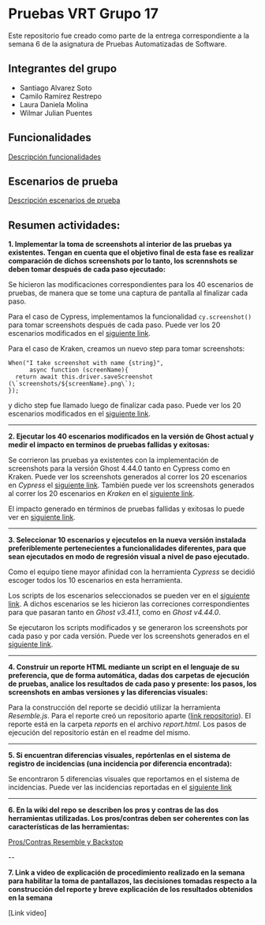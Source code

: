 # Pruebas VRT Grupo 17

Este repositorio fue creado como parte de la entrega correspondiente a la semana 6 de la asignatura de Pruebas Automatizadas de Software.

## Integrantes del grupo

- Santiago Alvarez Soto
- Camilo Ramírez Restrepo
- Laura Daniela Molina
- Wilmar Julian Puentes


## Funcionalidades
[Descripción funcionalidades](https://github.com/Molvilada/Pruebas_E2E_Grupo_17/wiki/Funcionalidades)

## Escenarios de prueba
[Descripción escenarios de prueba](https://github.com/Molvilada/Pruebas_E2E_Grupo_17/wiki/Escenarios-de-prueba)

## Resumen actividades:

**1. Implementar la toma de screenshots al interior de las pruebas ya existentes. Tengan en cuenta que el objetivo final de esta fase es realizar comparación de dichos screenshots por lo tanto, los scrennshots se deben tomar después de cada paso ejecutado:**

Se hicieron las modificaciones correspondientes para los 40 escenarios de pruebas, de manera que se tome una captura de pantalla al finalizar cada paso.

Para el caso de Cypress, implementamos la funcionalidad `cy.screenshot()` para tomar screenshots después de cada paso. Puede ver los 20 escenarios modificados en el [siguiente link](https://github.com/santi8194/Pruebas_VRT_Cypress/tree/main/cypress/e2e).

Para el caso de Kraken, creamos un nuevo step para tomar screenshots:

```
When("I take screenshot with name {string}",
      async function (screenName){
  return await this.driver.saveScreenshot (\`screenshots/${screenName}.png\`);
});
```

y dicho step fue llamado luego de finalizar cada paso. Puede ver los 20 escenarios modificados en el [siguiente link](https://github.com/julianpuentesuribe/Pruebas_VRT_Kraken/tree/main/features/web/scenarios).

---

**2. Ejecutar los 40 escenarios modificados en la versión de Ghost actual y medir el impacto en terminos de pruebas fallidas y exitosas:**

Se corrieron las pruebas ya existentes con la implementación de screenshots para la versión Ghost 4.44.0 tanto en Cypress como en Kraken. Puede ver los screenshots generados al correr los 20 escenarios en *Cypress* el [siguiente link](https://github.com/santi8194/Pruebas_VRT_Cypress/tree/main/cypress/screenshots). También puede ver los screenshots generados al correr los 20 escenarios en *Kraken* en el [siguiente link](https://github.com/julianpuentesuribe/Pruebas_VRT_Kraken/tree/main/screenshots).

El impacto generado en términos de pruebas fallidas y exitosas lo puede ver en [siguiente link](https://github.com/santi8194/Pruebas_VRT_Grupo_17/wiki/Pruebas-fallidas-y-exitosas).

---
**3. Seleccionar 10 escenarios y ejecutelos en la nueva versión instalada preferiblemente pertenecientes a funcionalidades diferentes, para que sean ejecutados en modo de regresión visual a nivel de paso ejecutado.**

Como el equipo tiene mayor afinidad con la herramienta *Cypress* se decidió escoger todos los 10 escenarios en esta herramienta. 

Los scripts de los escenarios seleccionados se pueden ver en el [siguiente link](https://github.com/santi8194/Pruebas_VRT_Cypress/tree/main/cypress/e2e_10_scenarios). A dichos escenarios se les hicieron las correciones correspondientes para que pasaran tanto en *Ghost v3.41.1*, como en *Ghost v4.44.0*. 

Se ejecutaron los scripts modificados y se generaron los screenshots por cada paso y por cada versión. Puede ver los screenshots generados en el [siguiente link](https://github.com/santi8194/Pruebas_VRT_Cypress/tree/main/cypress/screenshots_10_scenarios).


---

**4. Construir un reporte HTML mediante un script en el lenguaje de su preferencia, que de forma automática, dadas dos carpetas de ejecución de pruebas, analice los resultados de cada paso y presente: los pasos, los screenshots en ambas versiones y las diferencias visuales:**

Para la construcción del reporte se decidió utilizar la herramienta *Resemble.js*. Para el reporte creó un repositorio aparte ([link repositorio](https://github.com/santi8194/Pruebas_VRT_Resemble)). 
El reporte está en la carpeta *reports* en el archivo *report.html*. Los pasos de ejecución del repositorio están en el readme del mismo.

---

**5. Si encuentran diferencias visuales, repórtenlas en el sistema de registro de incidencias (una incidencia por diferencia encontrada):**

Se encontraron 5 diferencias visuales que reportamos en el sistema de incidencias. Puede ver las incidencias reportadas en el [siguiente link](https://github.com/santi8194/ghost-grupo-17/issues)

---

**6. En la wiki del repo se describen los pros y contras de las dos herramientas utilizadas. Los pros/contras deben ser coherentes con las características de las herramientas:**

[Pros/Contras Resemble y Backstop](https://github.com/santi8194/Pruebas_VRT_Grupo_17/wiki/Pros-Contras-Resemble-y-Backstop)

--

**7. Link a video de explicación de procedimiento realizado en la semana para habilitar la toma de pantallazos, las decisiones tomadas respecto a la construcción del reporte y breve explicación de los resultados obtenidos en la semana**

[Link video]
